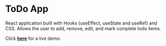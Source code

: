 # ToDo App

React application built with Hooks (useEffect, useState and useRef) and CSS. Allows the user to add, remove, edit, and mark complete todo items.

Click <a href="https://andreiracasan.github.io/todo_app/">**here**</a> for a live demo.
